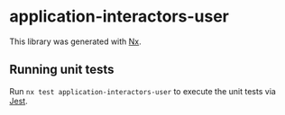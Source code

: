 # application-interactors-user

This library was generated with [Nx](https://nx.dev).

## Running unit tests

Run `nx test application-interactors-user` to execute the unit tests via [Jest](https://jestjs.io).
